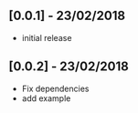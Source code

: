 ## [0.0.1] - 23/02/2018

* initial release

## [0.0.2] - 23/02/2018

* Fix dependencies
* add example